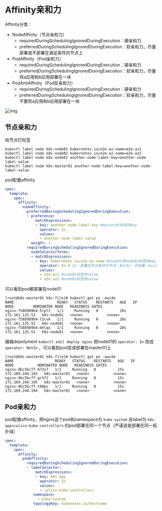 # Affinity亲和力

Affinity分类：

- NodeAffinity（节点亲和力）
  - requiredDuringSchedulingIgnoredDuringExecution：硬亲和力
  - preferredDuringSchedulingIgnoredDuringExecution：软亲和力，尽量部署或不部署在满足条件的节点上
- PodAffinity（Pod亲和力）
  - requiredDuringSchedulingIgnoredDuringExecution：硬亲和力
  - preferredDuringSchedulingIgnoredDuringExecution：软亲和力，尽量将a应用和b应用部署在一块
- PodAntiAffinity（Pod反亲和力）
  - requiredDuringSchedulingIgnoredDuringExecution：硬亲和力
  - preferredDuringSchedulingIgnoredDuringExecution：软亲和力，尽量不要将a应用和b应用部署在一块

![img](https://gitee.com/c_honghui/picture/raw/master/img/20220102224527.webp)

## 节点亲和力

给节点打标签

```shell
kubectl label node k8s-node01 kubernetes.io/e2e-az-name=e2e-az1
kubectl label node k8s-node02 kubernetes.io/e2e-az-name=e2e-az2
kubectl label node k8s-node01 another-node-label-key=another-node-label-value
kubectl label node k8s-master01 another-node-label-key=another-node-label-value
```

pod配置affinity

```yaml
spec:
  template:
    spec:
      affinity:
        nodeAffinity:
          preferredDuringSchedulingIgnoredDuringExecution:
          - preference:
              matchExpressions:
              - key: another-node-label-key #master01标签的key
                operator: In
                values:
                - another-node-label-value
            weight: 1
          requiredDuringSchedulingIgnoredDuringExecution:
            nodeSelectorTerms:
            - matchExpressions:
              - key: kubernetes.io/e2e-az-name #node01和node02标签的key
                operator: In # In：部署在符合条件的节点；NotIn：不部署；Exists：部署在有这个key的节点上，不需要写values；DoesNotExists：和Exists相反；Gt：大于指定条件，条件为number；Lt：小于指定条件
                values: 
                - e2e-az1 #node01标签的value
                - e2e-az2 #node02标签的value
```

可以看到pod都部署在node01

```shell
[root@k8s-master01 k8s-file]# kubectl get po -owide
NAME                    READY   STATUS    RESTARTS   AGE   IP               NODE         NOMINATED NODE   READINESS GATES
nginx-f588989b4-5rplt   1/1     Running   0          28s   172.161.125.53   k8s-node01   <none>           <none>
nginx-f588989b4-l5cvk   1/1     Running   0          28s   172.161.125.52   k8s-node01   <none>           <none>
nginx-f588989b4-mhlqx   1/1     Running   0          28s   172.161.125.51   k8s-node01   <none>           <none>
```

编辑depolyment `kubectl edit deploy nginx` 把node01的 `operator: In` 改成 `operator: NotIn` ，可以看到pod变成部署在master01上

```shell
[root@k8s-master01 k8s-file]# kubectl get po -owide
NAME                   READY   STATUS    RESTARTS   AGE   IP                NODE           NOMINATED NODE   READINESS GATES
nginx-dbc5bcff-672x7   1/1     Running   0          15s   172.169.244.193   k8s-master01   <none>           <none>
nginx-dbc5bcff-gr5f2   1/1     Running   0          15s   172.169.244.195   k8s-master01   <none>           <none>
nginx-dbc5bcff-t88pv   1/1     Running   0          15s   172.169.244.194   k8s-master01   <none>           <none>
```

## Pod亲和力

pod配置affinity，把nginx这个pod和namespace为 `kube-system` 且label为 `k8s-app=calico-kube-controllers` 的pod部署在同一个节点（严谨说是部署在同一拓扑域）

```yaml
spec:
  template:
    spec:
      affinity:
        podAffinity:
          requiredDuringSchedulingIgnoredDuringExecution:
          - labelSelector:
              matchExpressions:
              - key: k8s-app
                operator: In
                values:
                - calico-kube-controllers
             namespace:
               - kube-system
             topologyKey: kubenetes.io/hostname
```

